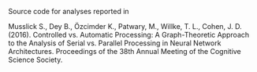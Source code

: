 Source code for analyses reported in 

Musslick S., Dey B., Özcimder K., Patwary, M., Willke, T. L., Cohen, J. D. (2016). Controlled vs. Automatic Processing: A Graph-Theoretic Approach to the Analysis of Serial vs. Parallel Processing in Neural Network Architectures. Proceedings of the 38th Annual Meeting of the Cognitive Science Society.
